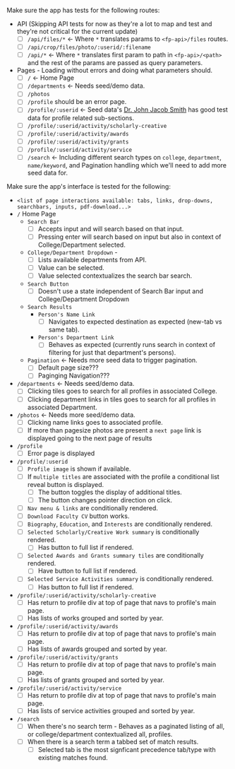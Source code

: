 Make sure the app has tests for the following routes:

- API (Skipping API tests for now as they're a lot to map and test and they're not critical for the current update)
  - [ ] `/api/files/*` $\leftarrow$ Where `*` translates params to `<fp-api>/files` routes.
  - [ ] `/api/crop/files/photo/:userid/:filename`
  - [ ] `/api/*` $\leftarrow$ Where `*` translates first param to path in `<fp-api>/<path>` and the rest of the params are passed as query parameters.
- Pages - Loading without errors and doing what parameters should.
  - [ ] `/` $\leftarrow$ Home Page
  - [ ] `/departments` $\leftarrow$ Needs seed/demo data.
  - [ ] `/photos`
  - [ ] `/profile` should be an error page.
  - [ ] `/profile/:userid` $\leftarrow$ Seed data's [Dr. John Jacob Smith](http://localhost:3000/profile/4523685) has good test data for profile related sub-sections.
  - [ ] `/profile/:userid/activity/scholarly-creative`
  - [ ] `/profile/:userid/activity/awards`
  - [ ] `/profile/:userid/activity/grants`
  - [ ] `/profile/:userid/activity/service`
  - [ ] `/search` $\leftarrow$ Including different search types on `college`, `department`, `name/keyword`, and Pagination handling which we'll need to add more seed data for.

Make sure the app's interface is tested for the following:

- `<list of page interactions available: tabs, links, drop-downs, searchbars, inputs, pdf-download...>`
- `/` Home Page
  - `Search Bar`
    - [ ] Accepts input and will search based on that input.
    - [ ] Pressing enter will search based on input but also in context of College/Department selected.
  - `College/Department Dropdown` -
    - [ ] Lists available departments from API.
    - [ ] Value can be selected.
    - [ ] Value selected contextualizes the search bar search.
  - `Search Button`
    - [ ] Doesn't use a state independent of Search Bar input and College/Department Dropdown
  - `Search Results`
    - `Person's Name Link`
      - [ ] Navigates to expected destination as expected (new-tab vs same tab).
    - `Person's Department Link`
      - [ ] Behaves as expected (currently runs search in context of filtering for just that department's persons).
  - `Pagination` $\leftarrow$ Needs more seed data to trigger pagination.
    - [ ] Default page size???
    - [ ] Paginging Navigation???
- `/departments` $\leftarrow$ Needs seed/demo data.
  - [ ] Clicking tiles goes to search for all profiles in associated College.
  - [ ] Clicking department links in tiles goes to search for all profiles in associated Department.
- `/photos` $\leftarrow$ Needs more seed/demo data.
  - [ ] Clicking name links goes to associated profile.
  - [ ] If more than pagesize photos are present a `next page` link is displayed going to the next page of results
- `/profile`
  - [ ] Error page is displayed
- `/profile/:userid`
  - [ ] `Profile image` is shown if available.
  - [ ] If `multiple titles` are associated with the profile a conditional list reveal button is displayed.
    - [ ] The button toggles the display of additional titles.
    - [ ] The button changes pointer direction on click.
  - [ ] `Nav menu & links` are conditionally rendered.
  - [ ] `Download Faculty CV` button works.
  - [ ] `Biography`, `Education`, and `Interests` are conditionally rendered.
  - [ ] `Selected Scholarly/Creative Work summary` is conditionally rendered.
    - [ ] Has button to full list if rendered.
  - [ ] `Selected Awards and Grants summary tiles` are conditionally rendered.
    - [ ] Have button to full list if rendered.
  - [ ] `Selected Service Activities summary` is conditionally rendered.
    - [ ] Has button to full list if rendered.
- `/profile/:userid/activity/scholarly-creative`
  - [ ] Has return to profile div at top of page that navs to profile's main page.
  - [ ] Has lists of works grouped and sorted by year.
- `/profile/:userid/activity/awards`
  - [ ] Has return to profile div at top of page that navs to profile's main page.
  - [ ] Has lists of awards grouped and sorted by year.
- `/profile/:userid/activity/grants`
  - [ ] Has return to profile div at top of page that navs to profile's main page.
  - [ ] Has lists of grants grouped and sorted by year.
- `/profile/:userid/activity/service`
  - [ ] Has return to profile div at top of page that navs to profile's main page.
  - [ ] Has lists of service activities grouped and sorted by year.
- `/search`
  - [ ] When there's no search term - Behaves as a paginated listing of all, or college/department contextualized all, profiles.
  - [ ] When there is a search term a tabbed set of match results.
    - [ ] Selected tab is the most signficant precedence tab/type with existing matches found.
